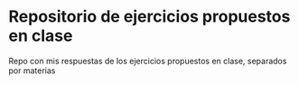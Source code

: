 # Repositorio de ejercicios propuestos en clase

Repo con mis respuestas de los ejercicios propuestos en clase, separados por materias
